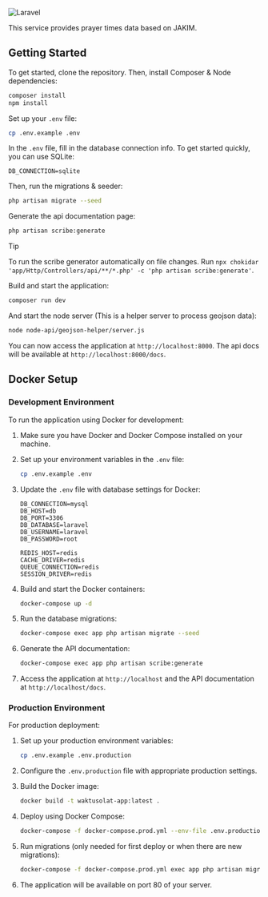 ![Laravel](https://img.shields.io/badge/laravel-12-%23FF2D20.svg?style=for-the-badge&logo=laravel&logoColor=white)

This service provides prayer times data based on JAKIM.

## Getting Started

To get started, clone the repository. Then, install Composer & Node dependencies:

```bash
composer install
npm install
```

Set up your `.env` file:

```bash
cp .env.example .env
```

In the `.env` file, fill in the database connection info. To get started quickly, you can use SQLite:

```env
DB_CONNECTION=sqlite
```

Then, run the migrations & seeder:

```bash
php artisan migrate --seed
```

Generate the api documentation page:

```bash
php artisan scribe:generate
```

> [!TIP]
> To run the scribe generator automatically on file changes. Run
> `npx chokidar 'app/Http/Controllers/api/**/*.php' -c 'php artisan scribe:generate'`.

Build and start the application:

```bash
composer run dev
```

And start the node server (This is a helper server to process geojson data):

```bash
node node-api/geojson-helper/server.js
```

You can now access the application at `http://localhost:8000`. The api docs will be available at `http://localhost:8000/docs`.

## Docker Setup

### Development Environment

To run the application using Docker for development:

1. Make sure you have Docker and Docker Compose installed on your machine.

2. Set up your environment variables in the `.env` file:

    ```bash
    cp .env.example .env
    ```

3. Update the `.env` file with database settings for Docker:

    ```env
    DB_CONNECTION=mysql
    DB_HOST=db
    DB_PORT=3306
    DB_DATABASE=laravel
    DB_USERNAME=laravel
    DB_PASSWORD=root

    REDIS_HOST=redis
    CACHE_DRIVER=redis
    QUEUE_CONNECTION=redis
    SESSION_DRIVER=redis
    ```

4. Build and start the Docker containers:

    ```bash
    docker-compose up -d
    ```

5. Run the database migrations:

    ```bash
    docker-compose exec app php artisan migrate --seed
    ```

6. Generate the API documentation:

    ```bash
    docker-compose exec app php artisan scribe:generate
    ```

7. Access the application at `http://localhost` and the API documentation at `http://localhost/docs`.

### Production Environment

For production deployment:

1. Set up your production environment variables:
    ```bash
    cp .env.example .env.production
    ```
2. Configure the `.env.production` file with appropriate production settings.

3. Build the Docker image:

    ```bash
    docker build -t waktusolat-app:latest .
    ```

4. Deploy using Docker Compose:

    ```bash
    docker-compose -f docker-compose.prod.yml --env-file .env.production up -d
    ```

5. Run migrations (only needed for first deploy or when there are new migrations):

    ```bash
    docker-compose -f docker-compose.prod.yml exec app php artisan migrate --force
    ```

6. The application will be available on port 80 of your server.

